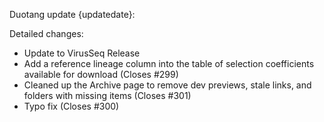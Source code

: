 Duotang update {updatedate}:  

Detailed changes:
* Update to VirusSeq Release 
* Add a reference lineage column into the table of selection coefficients available for download (Closes #299)
* Cleaned up the Archive page to remove dev previews, stale links, and folders with missing items (Closes #301)
* Typo fix (Closes #300)

